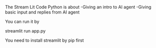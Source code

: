 The Stream Lit Code Python is about 
-Giving an intro to AI agent
-Giving basic input and replies from AI agent

You can run it by

streamlit run app.py

You need to install streamlit by pip first
